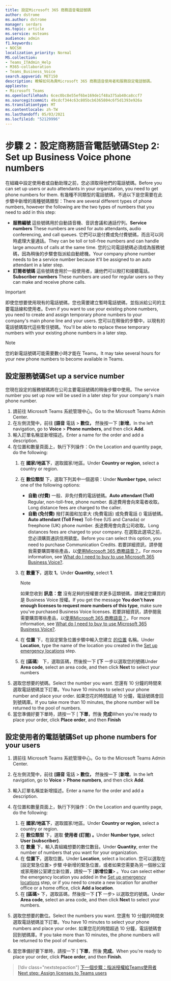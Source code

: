 ```yaml
---
title: 設定Microsoft 365 商務語音電話號碼
author: dstrome
ms.author: dstrome
manager: serdars
ms.topic: article
ms.service: msteams
audience: admin
f1.keywords:
- NOCSH
localization_priority: Normal
MS.collection:
- Teams_ITAdmin_Help
- M365-collaboration
- Teams_Business_Voice
search.appverid: MET150
description: 瞭解如何為貴Microsoft 365 商務語音使用者和服務設定電話號碼。
appliesto:
- Microsoft Teams
ms.openlocfilehash: 6cec0bc8e55ef6be169de1f48a375ab40ca8ccf7
ms.sourcegitcommit: 49cdcf344c63c805bcb6365804c6f5d1393e926a
ms.translationtype: MT
ms.contentlocale: zh-TW
ms.lasthandoff: 05/03/2021
ms.locfileid: "52129996"
---
```

# <a name="step-2-set-up-business-voice-phone-numbers"></a><span data-ttu-id="eb891-103">步驟 2：設定商務語音電話號碼</span><span class="sxs-lookup"><span data-stu-id="eb891-103">Step 2: Set up Business Voice phone numbers</span></span>

<span data-ttu-id="eb891-104">在組織中設定使用者或自動助理之前，您必須取得他們的電話號碼。</span><span class="sxs-lookup"><span data-stu-id="eb891-104">Before you can set up users or auto attendants in your organization, you need to get phone numbers for them.</span></span> <span data-ttu-id="eb891-105">有幾種不同類型的電話號碼，不過以下是您需要在此步驟中新增的兩種號碼類型：</span><span class="sxs-lookup"><span data-stu-id="eb891-105">There are several different types of phone numbers, however the following are the two types of numbers that you need to add in this step:</span></span>

- <span data-ttu-id="eb891-106">**服務編號** 這些號碼用於自動語音機、音訊會議和通話佇列。</span><span class="sxs-lookup"><span data-stu-id="eb891-106">**Service numbers** These numbers are used for auto attendants, audio conferencing, and call queues.</span></span> <span data-ttu-id="eb891-107">它們可以是付費或免付費號碼，而且可以同時處理大量通話。</span><span class="sxs-lookup"><span data-stu-id="eb891-107">They can be toll or toll-free numbers and can handle large amounts of calls at the same time.</span></span> <span data-ttu-id="eb891-108">您的公司電話號碼必須成為服務號碼，因為稍後的步驟會指派給自動總機。</span><span class="sxs-lookup"><span data-stu-id="eb891-108">Your company phone number needs to be a service number because it'll be assigned to an auto attendant in a later step.</span></span>
- <span data-ttu-id="eb891-109">**訂閱者號碼** 這些號碼會用於一般使用者，讓他們可以撥打和接聽電話。</span><span class="sxs-lookup"><span data-stu-id="eb891-109">**Subscriber numbers** These numbers are used for regular users so they can make and receive phone calls.</span></span>

> [!IMPORTANT]
> <span data-ttu-id="eb891-110">即使您想要使用現有的電話號碼，您也需要建立暫時電話號碼，並指派給公司的主要電話線和使用者。</span><span class="sxs-lookup"><span data-stu-id="eb891-110">Even if you want to use your existing phone numbers, you need to create and assign temporary phone numbers to your company's main phone line and your users.</span></span> <span data-ttu-id="eb891-111">您可以在稍後的步驟中，以現有的電話號碼取代這些暫住號碼。</span><span class="sxs-lookup"><span data-stu-id="eb891-111">You'll be able to replace these temporary numbers with your existing phone numbers in a later step.</span></span>

> [!NOTE]
> <span data-ttu-id="eb891-112">您的新電話號碼可能需要數小時才能在 Teams。</span><span class="sxs-lookup"><span data-stu-id="eb891-112">It may take several hours for your new phone numbers to become available in Teams.</span></span>

## <a name="set-up-a-service-number"></a><span data-ttu-id="eb891-113">設定服務號碼</span><span class="sxs-lookup"><span data-stu-id="eb891-113">Set up a service number</span></span>

<span data-ttu-id="eb891-114">您現在設定的服務號碼將在公司主要電話號碼的稍後步驟中使用。</span><span class="sxs-lookup"><span data-stu-id="eb891-114">The service number you set up now will be used in a later step for your company's main phone number.</span></span>

1. <span data-ttu-id="eb891-115">請前往 Microsoft Teams 系統管理中心。</span><span class="sxs-lookup"><span data-stu-id="eb891-115">Go to the Microsoft Teams Admin Center.</span></span>
2. <span data-ttu-id="eb891-116">在左側流覽中，前往 **[語音** 電話  >  **數位，** 然後按一下 [**新增**。</span><span class="sxs-lookup"><span data-stu-id="eb891-116">In the left navigation, go to **Voice** > **Phone numbers**, and then click **Add**.</span></span>
3. <span data-ttu-id="eb891-117">輸入訂單名稱並新增描述。</span><span class="sxs-lookup"><span data-stu-id="eb891-117">Enter a name for the order and add a description.</span></span>
4. <span data-ttu-id="eb891-118">在位置和數量頁面上，執行下列操作：</span><span class="sxs-lookup"><span data-stu-id="eb891-118">On the Location and quantity page, do the following:</span></span>
    1. <span data-ttu-id="eb891-119">在 **國家/地區下**，選取國家/地區。</span><span class="sxs-lookup"><span data-stu-id="eb891-119">Under **Country or region**, select a country or region.</span></span>
    2. <span data-ttu-id="eb891-120">在 **數位類型** 下，選取下列其中一個選項：</span><span class="sxs-lookup"><span data-stu-id="eb891-120">Under **Number type**, select one of the following options:</span></span>

        - <span data-ttu-id="eb891-121">**自動 (付費)** 一般、非免付費的電話號碼。</span><span class="sxs-lookup"><span data-stu-id="eb891-121">**Auto attendant (Toll)** Regular, non-toll-free, phone number.</span></span> <span data-ttu-id="eb891-122">長途費用會向來電者收取。</span><span class="sxs-lookup"><span data-stu-id="eb891-122">Long distance fees are charged to the caller.</span></span>
        - <span data-ttu-id="eb891-123">**自動 (免付費)** 撥打美國和加拿大 (免費電話) 或免費電話 () 電話號碼。</span><span class="sxs-lookup"><span data-stu-id="eb891-123">**Auto attendant (Toll Free)** Toll-free (US and Canada) or freephone (UK) phone number.</span></span> <span data-ttu-id="eb891-124">長途費用會向貴公司收取。</span><span class="sxs-lookup"><span data-stu-id="eb891-124">Long distances fees are charged to your company.</span></span> <span data-ttu-id="eb891-125">在選取此選項之前，您必須購買通訊信用額度。</span><span class="sxs-lookup"><span data-stu-id="eb891-125">Before you can select this option, you need to purchase Communication Credits.</span></span> <span data-ttu-id="eb891-126">若要詳細資訊，請參閱我需要購買哪些產品，以[使用Microsoft 365 商務語音？](what-to-buy.md)。</span><span class="sxs-lookup"><span data-stu-id="eb891-126">For more information, see [What do I need to buy to use Microsoft 365 Business Voice?](what-to-buy.md).</span></span>

    3. <span data-ttu-id="eb891-127">在 **數量下**，選取 **1**。</span><span class="sxs-lookup"><span data-stu-id="eb891-127">Under **Quantity**, select **1**.</span></span>
        > [!NOTE]
        > <span data-ttu-id="eb891-128">如果您收到 **訊息：您** 沒有足夠的授權要求更多這類號碼，請確定您購買的是 Business Voice 授權。</span><span class="sxs-lookup"><span data-stu-id="eb891-128">If you get the message **You don't have enough licenses to request more numbers of this type**, make sure you've purchased Business Voice licenses.</span></span> <span data-ttu-id="eb891-129">若要詳細資訊，請參閱我需要購買哪些產品，以[使用Microsoft 365 商務語音？](what-to-buy.md)。</span><span class="sxs-lookup"><span data-stu-id="eb891-129">For more information, see [What do I need to buy to use Microsoft 365 Business Voice?](what-to-buy.md).</span></span>
    4. <span data-ttu-id="eb891-130">在 **位置** 下，在設定緊急位置步驟中輸入您建立 [的位置](set-up-emergency-locations.md) 名稱。</span><span class="sxs-lookup"><span data-stu-id="eb891-130">Under **Location**, type the name of the location you created in the [Set up emergency locations](set-up-emergency-locations.md) step.</span></span>
    5. <span data-ttu-id="eb891-131">在 **[區碼**） 下，選取區碼，然後按一下 **[下** 一步以選取您的號碼</span><span class="sxs-lookup"><span data-stu-id="eb891-131">Under **Area code**, select an area code, and then click **Next** to select your numbers</span></span>
5. <span data-ttu-id="eb891-132">選取您想要的號碼。</span><span class="sxs-lookup"><span data-stu-id="eb891-132">Select the number you want.</span></span> <span data-ttu-id="eb891-133">您還有 10 分鐘的時間來選取電話號碼並下訂單。</span><span class="sxs-lookup"><span data-stu-id="eb891-133">You have 10 minutes to select your phone number and place your order.</span></span> <span data-ttu-id="eb891-134">如果您花的時間超過 10 分鐘，電話號碼會回到號碼庫。</span><span class="sxs-lookup"><span data-stu-id="eb891-134">If you take more than 10 minutes, the phone number will be returned to the pool of numbers.</span></span>
6. <span data-ttu-id="eb891-135">當您準備好要下單時，請按一下 [ **下單**，然後 **完成**</span><span class="sxs-lookup"><span data-stu-id="eb891-135">When you're ready to place your order, click **Place order**, and then **Finish**</span></span>

## <a name="set-up-phone-numbers-for-your-users"></a><span data-ttu-id="eb891-136">設定使用者的電話號碼</span><span class="sxs-lookup"><span data-stu-id="eb891-136">Set up phone numbers for your users</span></span>

1. <span data-ttu-id="eb891-137">請前往 Microsoft Teams 系統管理中心。</span><span class="sxs-lookup"><span data-stu-id="eb891-137">Go to the Microsoft Teams Admin Center.</span></span>
2. <span data-ttu-id="eb891-138">在左側流覽中，前往 **[語音** 電話  >  **數位，** 然後按一下 [**新增**。</span><span class="sxs-lookup"><span data-stu-id="eb891-138">In the left navigation, go to **Voice** > **Phone numbers**, and then click **Add**.</span></span>
3. <span data-ttu-id="eb891-139">輸入訂單名稱並新增描述。</span><span class="sxs-lookup"><span data-stu-id="eb891-139">Enter a name for the order and add a description.</span></span>
4. <span data-ttu-id="eb891-140">在位置和數量頁面上，執行下列操作：</span><span class="sxs-lookup"><span data-stu-id="eb891-140">On the Location and quantity page, do the following:</span></span>

    1. <span data-ttu-id="eb891-141">在 **國家/地區下**，選取國家/地區。</span><span class="sxs-lookup"><span data-stu-id="eb891-141">Under **Country or region**, select a country or region.</span></span>
    2. <span data-ttu-id="eb891-142">在 **數位類型** 下，選取 **使用者 (訂閱) 。**</span><span class="sxs-lookup"><span data-stu-id="eb891-142">Under **Number type**, select **User (subscriber)**.</span></span>
    3. <span data-ttu-id="eb891-143">在 **數量** 下，輸入貴組織想要的數位數目。</span><span class="sxs-lookup"><span data-stu-id="eb891-143">Under **Quantity**, enter the number of numbers that you want for your organization.</span></span>
    4. <span data-ttu-id="eb891-144">在 **位置下**，選取位置。</span><span class="sxs-lookup"><span data-stu-id="eb891-144">Under **Location**, select a location.</span></span> <span data-ttu-id="eb891-145">您可以選取在 [設定緊急位置> 步驟 [](set-up-emergency-locations.md)中新增的緊急位置，或者如果您需要為另一個辦公室或家用辦公室建立新位置，請按一下 [**新增位置**> 。</span><span class="sxs-lookup"><span data-stu-id="eb891-145">You can select either the emergency location you added in the [Set up emergency locations](set-up-emergency-locations.md) step, or if you need to create a new location for another office or a home office, click **Add a location**.</span></span>
    5. <span data-ttu-id="eb891-146">在 **[區碼**> 下，選取區碼，然後按一下 **[下** 一步> 以選取您的號碼。</span><span class="sxs-lookup"><span data-stu-id="eb891-146">Under **Area code**, select an area code, and then click **Next** to select your numbers.</span></span>
5. <span data-ttu-id="eb891-147">選取您想要的數位。</span><span class="sxs-lookup"><span data-stu-id="eb891-147">Select the numbers you want.</span></span> <span data-ttu-id="eb891-148">您還有 10 分鐘的時間來選取電話號碼並下訂單。</span><span class="sxs-lookup"><span data-stu-id="eb891-148">You have 10 minutes to select your phone numbers and place your order.</span></span> <span data-ttu-id="eb891-149">如果您花的時間超過 10 分鐘，電話號碼會回到號碼庫。</span><span class="sxs-lookup"><span data-stu-id="eb891-149">If you take more than 10 minutes, the phone numbers will be returned to the pool of numbers.</span></span>
6. <span data-ttu-id="eb891-150">當您準備好要下單時，請按一下 [ **下單**，然後 **完成**。</span><span class="sxs-lookup"><span data-stu-id="eb891-150">When you're ready to place your order, click **Place order**, and then **Finish**.</span></span>

> [!div class="nextstepaction"]
> [<span data-ttu-id="eb891-151">下一個步驟：指派授權給Teams使用者</span><span class="sxs-lookup"><span data-stu-id="eb891-151">Next step: Assign licenses to Teams users</span></span>](set-up-licenses.md)
